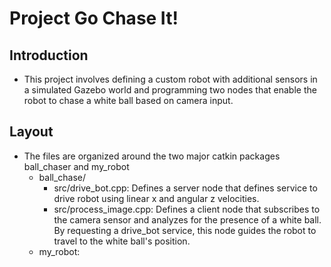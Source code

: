 # Project Go Chase It!

## Introduction
* This project involves defining a custom robot with additional sensors in a simulated Gazebo world and programming two nodes that enable the robot to chase a white ball based on camera input.

## Layout
* The files are organized around the two major catkin packages ball_chaser and my_robot
  * ball_chase/
    * src/drive_bot.cpp: Defines a server node that defines service to drive robot using linear x and angular z velocities.
    * src/process_image.cpp: Defines a client node that subscribes to the camera sensor and analyzes for the presence of a white ball. By requesting a drive_bot service, this node guides the robot to travel to the white ball's position.
  * my_robot: 
  
 
